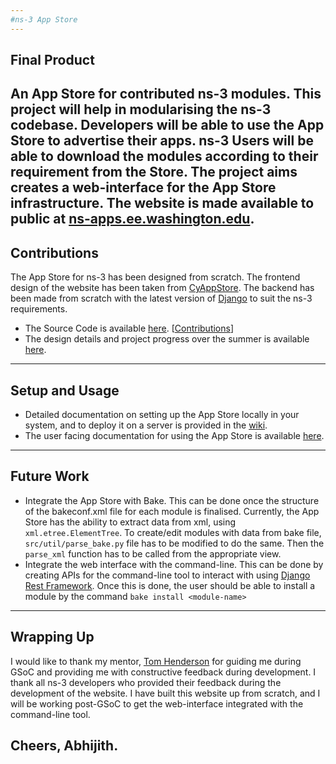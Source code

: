 ```yaml
---
#ns-3 App Store
---
```

## Final Product

An App Store for contributed ns-3 modules. This project will help in modularising the ns-3 codebase. Developers will be
able to use the App Store to advertise their apps. ns-3 Users will be able to download the modules according to their 
requirement from the Store. The project aims creates a web-interface for the App Store infrastructure. The website is made 
available to public at [ns-apps.ee.washington.edu](http://ns-apps.ee.washington.edu/).
---
## Contributions

The App Store for ns-3 has been designed from scratch. The frontend design of the website has been taken from [CyAppStore](apps.cytoscape.org). The backend has been made from scratch with the latest version of [Django](https://www.djangoproject.com/) to suit the ns-3 requirements.
* The Source Code is available [here](https://github.com/abhijithanilkumar/ns-3-AppStore). [[Contributions](https://github.com/abhijithanilkumar/ns-3-AppStore/graphs/contributors)]
* The design details and project progress over the summer is available [here](https://www.nsnam.org/wiki/GSOC2017AppStore).
---
## Setup and Usage

* Detailed documentation on setting up the App Store locally in your system, and to deploy it on a server is provided in the
[wiki](https://github.com/abhijithanilkumar/ns-3-AppStore/wiki).
* The user facing documentation for using the App Store is available [here](https://www.nsnam.org/~tomh/app-store-overview.pdf).
---
## Future Work

* Integrate the App Store with Bake. This can be done once the structure of the bakeconf.xml file for each module is finalised. Currently, the App Store has the ability to extract data from xml, using `xml.etree.ElementTree`. To create/edit modules with data from bake file, `src/util/parse_bake.py` file has to be modified to do the same. Then the `parse_xml` function has to be called from the appropriate view. 
* Integrate the web interface with the command-line. This can be done by creating APIs for the command-line tool to interact with using [Django Rest Framework](http://www.django-rest-framework.org/). Once this is done, the user should be able to install a module by the command `bake install <module-name>`
---
## Wrapping Up
I would like to thank my mentor, [Tom Henderson](https://github.com/tomhenderson) for guiding me during GSoC and providing me with constructive feedback during development. I thank all ns-3 developers who provided their feedback during the development of the website. I have built this website up from scratch, and I will be working post-GSoC to get the web-interface integrated with the command-line tool.

Cheers,
Abhijith.
---

